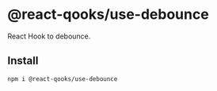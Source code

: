 # @react-qooks/use-debounce

React Hook to debounce.

## Install

```
npm i @react-qooks/use-debounce
```

<!-- ## Basic Usage

[Live Demo(Code Sandbox)](https://codesandbox.io/embed/react-qooksuse-axios-basic-example-uige8)

```js
import React from "react";
import useAxios from "@react-qooks/use-axios";

function App() {
  const render = useAxios(API_URL);

  return render({
    loading: () => <div>Loading</div>,
    error: error => <div>{error.toString()}</div>,
    data: data => <div>{JSON.stringify(data)}</div>
  });
}
```

## Parameters

| Parameter | Type    | Description                                                              | Required | Default Value |
| --------- | ------- | ------------------------------------------------------------------------ | -------- | ------------- |
| url       | string  | API URL                                                                  | yes      | undefined     |
| autoFetch | boolean | Fetch trigger, If you want to not fetch automatically set value to false | no       | true          |

## Return value

| value     | Type     | Description     |
| --------- | -------- | --------------- |
| callback  | function | render function |
| - loading | boolean  | Loading state   |
| - error   | boolean  | Error           |
| - data    | boolean  | Data from axios | -->
